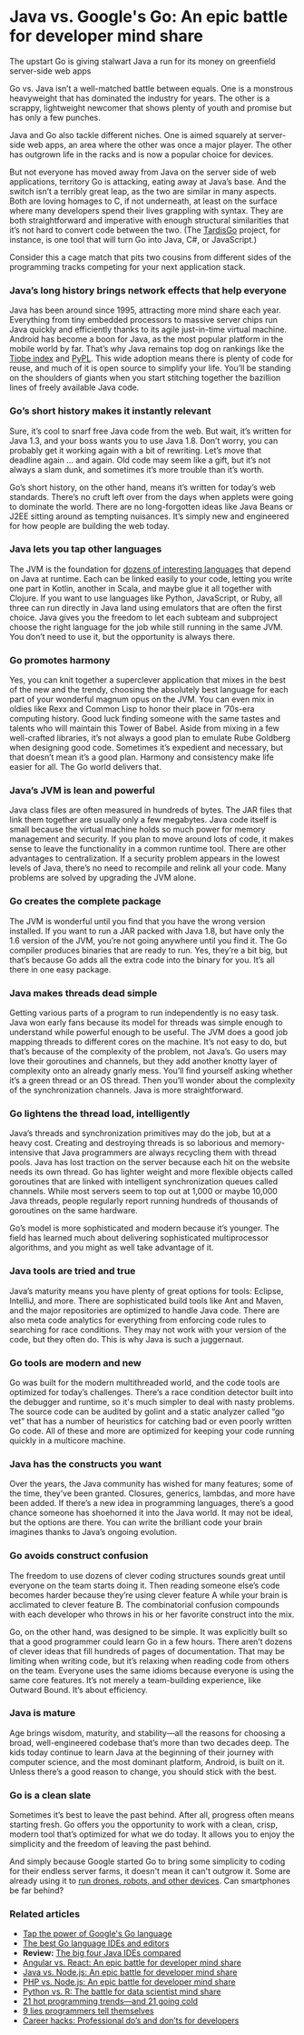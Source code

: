# Java vs. Google's Go: An epic battle for developer mind share

The upstart Go is giving stalwart Java a run for its money on greenfield server-side web apps

Go vs. Java isn’t a well-matched battle between equals. One is a monstrous heavyweight that has dominated the industry for years. The other is a scrappy, lightweight newcomer that shows plenty of youth and promise but has only a few punches.

Java and Go also tackle different niches. One is aimed squarely at server-side web apps, an area where the other was once a major player. The other has outgrown life in the racks and is now a popular choice for devices.

But not everyone has moved away from Java on the server side of web applications, territory Go is attacking, eating away at Java’s base. And the switch isn’t a terribly great leap, as the two are similar in many aspects. Both are loving homages to C, if not underneath, at least on the surface where many developers spend their lives grappling with syntax. They are both straightforward and imperative with enough structural similarities that it’s not hard to convert code between the two. (The [TardisGo](http://tardisgo.github.io/) project, for instance, is one tool that will turn Go into Java, C#, or JavaScript.)

Consider this a cage match that pits two cousins from different sides of the programming tracks competing for your next application stack.

### Java’s long history brings network effects that help everyone

Java has been around since 1995, attracting more mind share each year. Everything from tiny embedded processors to massive server chips run Java quickly and efficiently thanks to its agile just-in-time virtual machine. Android has become a boon for Java, as the most popular platform in the mobile world by far. That’s why Java remains top dog on rankings like the [Tiobe index](https://www.tiobe.com/tiobe-index/) and [PyPL](http://pypl.github.io/PYPL.html). This wide adoption means there is plenty of code for reuse, and much of it is open source to simplify your life. You’ll be standing on the shoulders of giants when you start stitching together the bazillion lines of freely available Java code.

### Go’s short history makes it instantly relevant

Sure, it’s cool to snarf free Java code from the web. But wait, it’s written for Java 1.3, and your boss wants you to use Java 1.8. Don’t worry, you can probably get it working again with a bit of rewriting. Let’s move that deadline again ... and again. Old code may seem like a gift, but it’s not always a slam dunk, and sometimes it’s more trouble than it’s worth.

Go’s short history, on the other hand, means it’s written for today’s web standards. There’s no cruft left over from the days when applets were going to dominate the world. There are no long-forgotten ideas like Java Beans or J2EE sitting around as tempting nuisances. It’s simply new and engineered for how people are building the web today.

### Java lets you tap other languages

The JVM is the foundation for [dozens of interesting languages](https://en.wikipedia.org/wiki/List_of_JVM_languages) that depend on Java at runtime. Each can be linked easily to your code, letting you write one part in Kotlin, another in Scala, and maybe glue it all together with Clojure. If you want to use languages like Python, JavaScript, or Ruby, all three can run directly in Java land using emulators that are often the first choice. Java gives you the freedom to let each subteam and subproject choose the right language for the job while still running in the same JVM. You don’t need to use it, but the opportunity is always there.

### Go promotes harmony

Yes, you can knit together a superclever application that mixes in the best of the new and the trendy, choosing the absolutely best language for each part of your wonderful magnum opus on the JVM. You can even mix in oldies like Rexx and Common Lisp to honor their place in ’70s-era computing history. Good luck finding someone with the same tastes and talents who will maintain this Tower of Babel. Aside from mixing in a few well-crafted libraries, it’s not always a good plan to emulate Rube Goldberg when designing good code. Sometimes it’s expedient and necessary, but that doesn’t mean it’s a good plan. Harmony and consistency make life easier for all. The Go world delivers that.

### Java’s JVM is lean and powerful

Java class files are often measured in hundreds of bytes. The JAR files that link them together are usually only a few megabytes. Java code itself is small because the virtual machine holds so much power for memory management and security. If you plan to move around lots of code, it makes sense to leave the functionality in a common runtime tool. There are other advantages to centralization. If a security problem appears in the lowest levels of Java, there’s no need to recompile and relink all your code. Many problems are solved by upgrading the JVM alone.

### Go creates the complete package

The JVM is wonderful until you find that you have the wrong version installed. If you want to run a JAR packed with Java 1.8, but have only the 1.6 version of the JVM, you’re not going anywhere until you find it. The Go compiler produces binaries that are ready to run. Yes, they’re a bit big, but that’s because Go adds all the extra code into the binary for you. It’s all there in one easy package.

### Java makes threads dead simple

Getting various parts of a program to run independently is no easy task. Java won early fans because its model for threads was simple enough to understand while powerful enough to be useful. The JVM does a good job mapping threads to different cores on the machine. It’s not easy to do, but that’s because of the complexity of the problem, not Java’s. Go users may love their goroutines and channels, but they add another knotty layer of complexity onto an already gnarly mess. You’ll find yourself asking whether it’s a green thread or an OS thread. Then you’ll wonder about the complexity of the synchronization channels. Java is more straightforward.

### Go lightens the thread load, intelligently

Java’s threads and synchronization primitives may do the job, but at a heavy cost. Creating and destroying threads is so laborious and memory-intensive that Java programmers are always recycling them with thread pools. Java has lost traction on the server because each hit on the website needs its own thread. Go has lighter weight and more flexible objects called goroutines that are linked with intelligent synchronization queues called channels. While most servers seem to top out at 1,000 or maybe 10,000 Java threads, people regularly report running hundreds of thousands of goroutines on the same hardware.

Go’s model is more sophisticated and modern because it’s younger. The field has learned much about delivering sophisticated multiprocessor algorithms, and you might as well take advantage of it.

### Java tools are tried and true

Java’s maturity means you have plenty of great options for tools: Eclipse, IntelliJ, and more. There are sophisticated build tools like Ant and Maven, and the major repositories are optimized to handle Java code. There are also meta code analytics for everything from enforcing code rules to searching for race conditions. They may not work with your version of the code, but they often do. This is why Java is such a juggernaut.

### Go tools are modern and new

Go was built for the modern multithreaded world, and the code tools are optimized for today’s challenges. There’s a race condition detector built into the debugger and runtime, so it's much simpler to deal with nasty problems. The source code can be audited by golint and a static analyzer called “go vet” that has a number of heuristics for catching bad or even poorly written Go code. All of these and more are optimized for keeping your code running quickly in a multicore machine.

### Java has the constructs you want

Over the years, the Java community has wished for many features; some of the time, they’ve been granted. Closures, generics, lambdas, and more have been added. If there’s a new idea in programming languages, there’s a good chance someone has shoehorned it into the Java world. It may not be ideal, but the options are there. You can write the brilliant code your brain imagines thanks to Java’s ongoing evolution.

### Go avoids construct confusion

The freedom to use dozens of clever coding structures sounds great until everyone on the team starts doing it. Then reading someone else’s code becomes harder because they’re using clever feature A while your brain is acclimated to clever feature B. The combinatorial confusion compounds with each developer who throws in his or her favorite construct into the mix.

Go, on the other hand, was designed to be simple. It was explicitly built so that a good programmer could learn Go in a few hours. There aren’t dozens of clever ideas that fill hundreds of pages of documentation. That may be limiting when writing code, but it’s relaxing when reading code from others on the team. Everyone uses the same idioms because everyone is using the same core features. It’s not merely a team-building experience, like Outward Bound. It’s about efficiency.

### Java is mature

Age brings wisdom, maturity, and stability—all the reasons for choosing a broad, well-engineered codebase that’s more than two decades deep. The kids today continue to learn Java at the beginning of their journey with computer science, and the most dominant platform, Android, is built on it. Unless there’s a good reason to change, you should stick with the best.

### Go is a clean slate

Sometimes it’s best to leave the past behind. After all, progress often means starting fresh. Go offers you the opportunity to work with a clean, crisp, modern tool that’s optimized for what we do today. It allows you to enjoy the simplicity and the freedom of leaving the past behind.

And simply because Google started Go to bring some simplicity to coding for their endless server farms, it doesn't mean it can't outgrow it. Some are already using it to [run drones, robots, and other devices](https://gobot.io/). Can smartphones be far behind?

### Related articles

*   [Tap the power of Google's Go language](http://www.infoworld.com/article/3190210/application-development/tap-the-power-of-googles-go-language.html#tk.ifwrs)
*   [The best Go language IDEs and editors](http://www.infoworld.com/article/3171158/application-development/the-best-go-language-ides-and-editors.html#tk.ifwrs)
*   **Review:** [The big four Java IDEs compared](http://www.infoworld.com/article/2863432/java/java-ide-shoot-out-eclipse-vs-netbeans-vs-jdeveloper-vs-intellij-idea.html#tk.rs)
*   [Angular vs. React: An epic battle for developer mind share](http://www.infoworld.com/article/3178012/javascript/angular-vs-react-an-epic-battle-for-developer-mind-share.html#tk.ifwrs)
*   [Java vs. Node.js: An epic battle for developer mind share](http://www.infoworld.com/article/2883328/java/java-vs-nodejs-an-epic-battle-for-developer-mindshare.html#tk.ifwrs)
*   [PHP vs. Node.js: An epic battle for developer mind share](http://www.infoworld.com/article/3166109/application-development/php-vs-nodejs-an-epic-battle-for-developer-mind-share.html#tk.ifwrs)
*   [Python vs. R: The battle for data scientist mind share](http://www.infoworld.com/article/3187550/data-science/python-vs-r-the-battle-for-data-scientist-mind-share.html#tk.ifwrs)
*   [21 hot programming trends—and 21 going cold](http://www.infoworld.com/article/3039935/application-development/21-hot-programming-trends-and-21-going-cold.html#tk.ifwrs)
*   [9 lies programmers tell themselves](http://www.infoworld.com/article/3184495/application-development/9-lies-programmers-tell-themselves.html#tk.ifwrs)
*   [Career hacks: Professional do’s and don’ts for developers](http://www.infoworld.com/resources/113525/application-development/career-hacks-professional-dos-and-donts-for-deve#tk.ifwrs)

